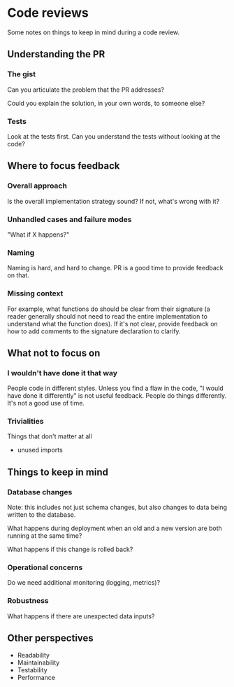 # Code reviews

Some notes on things to keep in mind during a code review.

## Understanding the PR

### The gist

Can you articulate the problem that the PR addresses?

Could you explain the solution, in your own words, to someone else?


### Tests

Look at the tests first. Can you understand the tests without looking at the code?

## Where to focus feedback

### Overall approach

Is the overall implementation strategy sound? If not, what's wrong with it?

### Unhandled cases and failure modes

"What if X happens?"

### Naming

Naming is hard, and hard to change. PR is a good time to provide feedback on that.

### Missing context

For example, what functions do should be clear from their signature (a reader generally should not need to read
the entire implementation to understand what the function does). If it's not clear, provide feedback on how to
add comments to the signature declaration to clarify.

## What not to focus on

### I wouldn't have done it that way

People code in different styles. Unless you find a flaw in the code, "I would have done it differently" is not useful feedback. People do things differently. It's not a good use of time.

### Trivialities

Things that don't matter at all

- unused imports

## Things to keep in mind

### Database changes
Note: this includes not just schema changes, but also changes to data being written to the database.

What happens during deployment when an old and a new version are both running at the same time? 

What happens if this change is rolled back?

### Operational concerns

Do we need additional monitoring (logging, metrics)?

### Robustness

What happens if there are unexpected data inputs?

## Other perspectives

* Readability
* Maintainability
* Testability
* Performance





